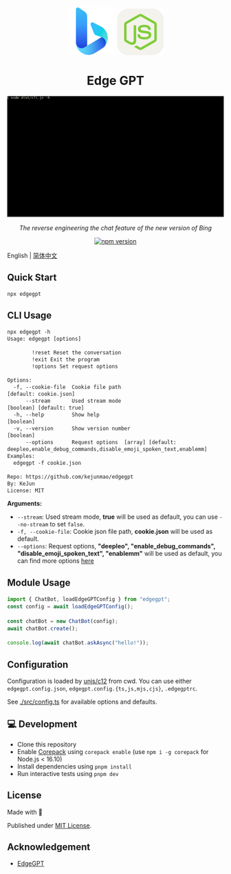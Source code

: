 <div align="center">

[![Bing](./assets/bing.svg)][bing-href]
[![Bing](./assets/node.svg)][node-href]

# Edge GPT

![](./assets/demo.gif)

_The reverse engineering the chat feature of the new version of Bing_

[![npm version][npm-version-src]][npm-version-href]

</div>

English | [简体中文](./README.zh-CN.md)

## Quick Start

```shell
npx edgegpt
```

## CLI Usage

```shell
npx edgegpt -h
Usage: edgegpt [options]

        !reset Reset the conversation
        !exit Exit the program
        !options Set request options

Options:
  -f, --cookie-file  Cookie file path                                                          [default: cookie.json]
      --stream       Used stream mode                                                       [boolean] [default: true]
  -h, --help         Show help                                                                              [boolean]
  -v, --version      Show version number                                                                    [boolean]
      --options      Request options  [array] [default: deepleo,enable_debug_commands,disable_emoji_spoken_text,enablemm]
Examples:
  edgegpt -f cookie.json

Repo: https://github.com/kejunmao/edgegpt
By: KeJun
License: MIT
```

**Arguments:**

- `--stream`: Used stream mode, **true** will be used as default, you can use `--no-stream` to set `false`.
- `-f, --cookie-file`: Cookie json file path, **cookie.json** will be used as default.
- `--options`: Request options, **"deepleo", "enable_debug_commands", "disable_emoji_spoken_text", "enablemm"** will be used as default, you can find more options [here](./src/types.ts)

## Module Usage

```ts
import { ChatBot, loadEdgeGPTConfig } from "edgegpt";
const config = await loadEdgeGPTConfig();

const chatBot = new ChatBot(config);
await chatBot.create();

console.log(await chatBot.askAsync("hello!"));
```

## Configuration

Configuration is loaded by [unjs/c12](https://github.com/unjs/c12) from cwd. You can use either `edgegpt.config.json`, `edgegpt.config.{ts,js,mjs,cjs}`, `.edgegptrc`.

See [./src/config.ts](./src/config.ts) for available options and defaults.

## 💻 Development

- Clone this repository
- Enable [Corepack](https://github.com/nodejs/corepack) using `corepack enable` (use `npm i -g corepack` for Node.js < 16.10)
- Install dependencies using `pnpm install`
- Run interactive tests using `pnpm dev`

## License

Made with 💛

Published under [MIT License](./LICENSE).

## Acknowledgement

- [EdgeGPT](https://github.com/acheong08/EdgeGPT/)

<!-- Badges -->

[npm-version-src]: https://img.shields.io/npm/v/edgegpt?style=flat-square
[npm-version-href]: https://npmjs.com/package/edgegpt
[bing-href]: https://www.bing.com/search?q=Bing+AI&showconv=1
[node-href]: https://nodejs.org
